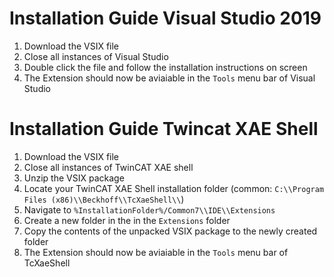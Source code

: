 # Installation Guide Visual Studio 2019

1. Download the VSIX file
2. Close all instances of Visual Studio
3. Double click the file and follow the installation instructions on screen
4. The Extension should now be aviaiable in the `Tools` menu bar of Visual Studio


# Installation Guide Twincat XAE Shell

1. Download the VSIX file
2. Close all instances of TwinCAT XAE shell
3. Unzip the VSIX package
4. Locate your TwinCAT XAE Shell installation folder (common: `C:\\Program Files (x86)\\Beckhoff\\TcXaeShell\\`)
5. Navigate to `%InstallationFolder%/Common7\\IDE\\Extensions`
6. Create a new folder in the in the `Extensions` folder
7. Copy the contents of the unpacked VSIX package to the newly created folder
8. The Extension should now be aviaiable in the `Tools` menu bar of TcXaeShell
